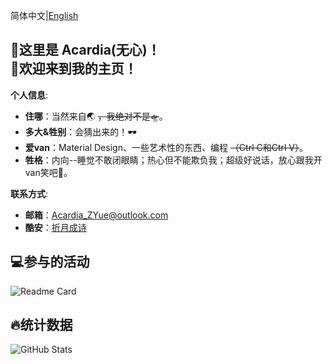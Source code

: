 
简体中文|[English](README.en.md)

## 👋这里是 Acardia(无心)！<br>👏欢迎来到我的主页！

**个人信息**:
- **住哪**：当然来自🌏 ~~，我绝对不是🛸~~。
- **多大&牲别**：会猜出来的！🕶
- **爱van**：Material Design、一些艺术性的东西、编程 ~~（Ctrl C和Ctrl V）~~。
- **牲格**：内向--睡觉不敢闭眼睛；热心但不能欺负我；超级好说话，放心跟我开van笑吧🥰。

**联系方式**:
- **邮箱**：Acardia_ZYue@outlook.com
- **酷安**：[折月成诗](http://www.coolapk.com/u/11905662)
  
## 💻参与的活动
![Readme Card](https://github-readme-stats.vercel.app/api/pin/?username=AcardiaX&repo=Monet-All)

## 🔥统计数据
![GitHub Stats](https://github-readme-stats.vercel.app/api?username=AcardiaX&show_icons=true&locale=cn)
